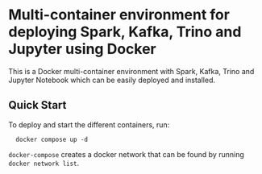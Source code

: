 # Multi-container environment for deploying Spark, Kafka, Trino and Jupyter using Docker

This is a Docker multi-container environment with Spark, Kafka, Trino and Jupyter Notebook which can be easily deployed and installed.

## Quick Start

To deploy and start the different containers, run:

```
  docker compose up -d
```

`docker-compose` creates a docker network that can be found by running `docker network list`.



